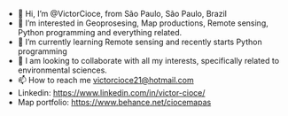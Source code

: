 - 👋 Hi, I’m @VictorCioce, from São Paulo, São Paulo, Brazil
- 👀 I’m interested in Geoprosesing, Map productions, Remote sensing, Python programming and everything related.
- 🌱 I’m currently learning Remote sensing and recently starts Python programming
- 💞️ I am looking to collaborate with all my interests, specifically related to environmental sciences.
- 📫 How to reach me victorcioce21@hotmail.com
- Linkedin: https://www.linkedin.com/in/victor-cioce/
- Map portfolio: https://www.behance.net/ciocemapas

<!---
Biologist passionate about technologies applied to the environment. 
I saw in geotechnologies a tool and an opportunity to highlight its potential in environmental preservation, conservation and monitoring. 
My main role is in the conservation of aquatic ecosystems and water quality. 

--->
